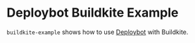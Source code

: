 # Deploybot Buildkite Example

`buildkite-example` shows how to use [Deploybot](https://deploybot.app) with Buildkite.
